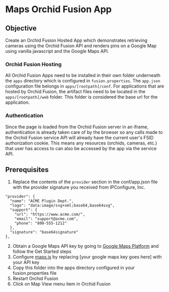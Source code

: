 # Maps Orchid Fusion App

## Objective
Create an Orchid Fusion Hosted App which demonstrates retrieving cameras using the Orchid Fusion API and renders pins on a Google Map using vanilla javascript and the Google Maps API.

### Orchid Fusion Hosting
All Orchid Fusion Apps need to be installed in their own folder underneath the `apps` directory which is configured in `fusion.properties`. The `app.json` configuration file belongs in `apps/[rootpath]/conf`. For applications that are hosted by Orchid Fusion, the artifact files need to be located in the `apps/[rootpath]/web` folder. This folder is considered the base url for the application.

### Authentication
Since the page is loaded from the Orchid Fusion server in an iframe, authentication is already taken care of by the browser so any calls made to the Orchid Fusion service API will already have the current user's FSID authorization cookie. This means any resources (orchids, cameras, etc.) that user has access to can also be accessed by the app via the service API.

## Prerequisites
1. Replace the contents of the `provider` section in the conf/app.json file with the provider signature you received from IPConfigure, Inc.

```
"provider": {
  "name": "ACME Plugin Dept.",
  "logo": "data:image/svg+xml;base64,base64svg",
  "support": {
    "url": "https://www.acme.com/",
    "email": "support@acme.com",
    "phone": "800-555-1212"
  },
  "signature": "base64signature"
},
```


2. Obtain a Google Maps API key by going to [Google Maps Platform](https://cloud.google.com/maps-platform/) and follow the Get Started steps
3. Configure [maps.js](./web/maps.js) by replacing [your google maps key goes here] with your API key
4. Copy this folder into the apps directory configured in your fusion.properties file
5. Restart Orchid Fusion
6. Click on Map View menu item in Orchid Fusion
